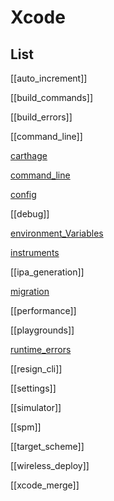 # Xcode


## List

[[auto_increment]]

[[build_commands]]

[[build_errors]]

[[command_line]]

[carthage](carthage.md)

[command_line](command_line.md)

[config](ios/xcode/config.md)

[[debug]]

[environment_Variables](environment_Variables.md)

[instruments](instruments.md)

[[ipa_generation]]

[migration](migration.md)

[[performance]]

[[playgrounds]]

[runtime_errors](runtime_errors.md)

[[resign_cli]]

[[settings]]

[[simulator]]

[[spm]]

[[target_scheme]]

[[wireless_deploy]]

[[xcode_merge]]